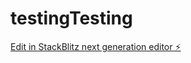 # testingTesting

[Edit in StackBlitz next generation editor ⚡️](https://stackblitz.com/~/github.com/aadenir/testingTesting)
